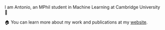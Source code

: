 I am Antonio, an MPhil student in Machine Learning at Cambridge University 👋

🏠 You can learn more about my work and publications at my [website](https://antoniofrancaib.github.io/). 

<!---
antoniofrancaib/antoniofrancaib is a ✨ special ✨ repository because its `README.md` (this file) appears on your GitHub profile.
You can click the Preview link to take a look at your changes.
--->
